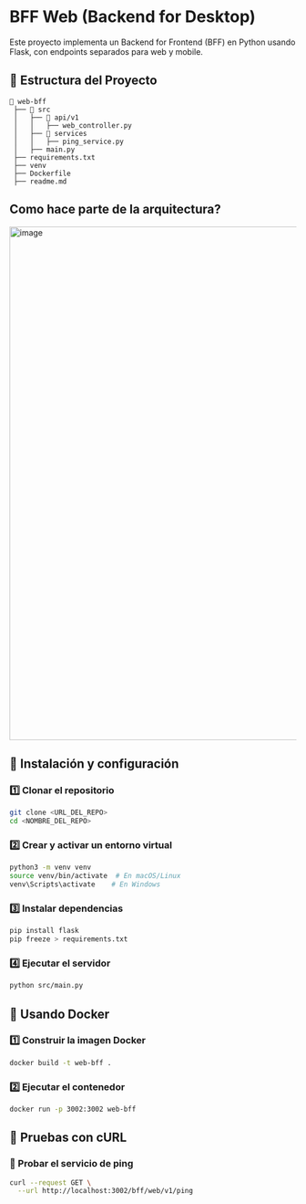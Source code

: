 # BFF Web (Backend for Desktop)
Este proyecto implementa un Backend for Frontend (BFF) en Python usando Flask, con endpoints separados para web y mobile. 

## 📌 Estructura del Proyecto
```
📂 web-bff
 ├── 📂 src
 │   ├── 📂 api/v1
 │   │   ├── web_controller.py
 │   ├── 📂 services
 │   │   ├── ping_service.py
 │   ├── main.py
 ├── requirements.txt
 ├── venv
 ├── Dockerfile
 ├── readme.md
```

## Como hace parte de la arquitectura?
<img width="900" alt="image" src="https://github.com/user-attachments/assets/b1d24de8-9734-4e71-9d02-888fec29eefe" />


## 🚀 Instalación y configuración

### 1️⃣ Clonar el repositorio
```bash
git clone <URL_DEL_REPO>
cd <NOMBRE_DEL_REPO>
```

### 2️⃣ Crear y activar un entorno virtual
```bash
python3 -m venv venv
source venv/bin/activate  # En macOS/Linux
venv\Scripts\activate    # En Windows
```

### 3️⃣ Instalar dependencias
```bash
pip install flask
pip freeze > requirements.txt
```

### 4️⃣ Ejecutar el servidor
```bash
python src/main.py
```

## 🐳 Usando Docker

### 1️⃣ Construir la imagen Docker
```bash
docker build -t web-bff .
```

### 2️⃣ Ejecutar el contenedor
```bash
docker run -p 3002:3002 web-bff
```

## 📡 Pruebas con cURL

### 🔹 Probar el servicio de ping
```bash
curl --request GET \
  --url http://localhost:3002/bff/web/v1/ping
```

